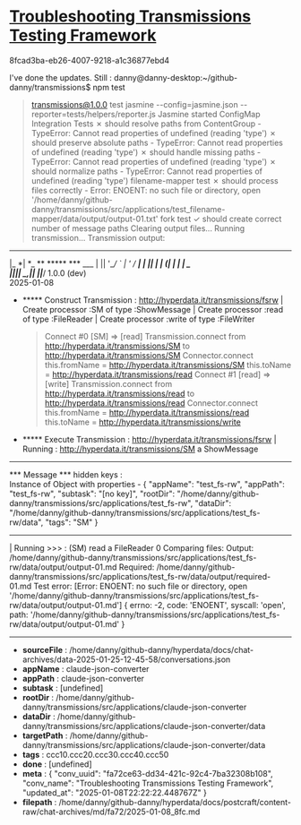 # [Troubleshooting Transmissions Testing Framework](https://claude.ai/chat/fa72ce63-dd34-421c-92c4-7ba32308b108)

8fcad3ba-eb26-4007-9218-a1c36877ebd4

I've done the updates. Still :
danny@danny-desktop:~/github-danny/transmissions$ npm test
> transmissions@1.0.0 test
> jasmine --config=jasmine.json --reporter=tests/helpers/reporter.js
Jasmine started
  ConfigMap Integration Tests
    ✗ should resolve paths from ContentGroup
      - TypeError: Cannot read properties of undefined (reading 'type')
    ✗ should preserve absolute paths
      - TypeError: Cannot read properties of undefined (reading 'type')
    ✗ should handle missing paths
      - TypeError: Cannot read properties of undefined (reading 'type')
    ✗ should normalize paths
      - TypeError: Cannot read properties of undefined (reading 'type')
  filename-mapper test
    ✗ should process files correctly
      - Error: ENOENT: no such file or directory, open '/home/danny/github-danny/transmissions/src/applications/test_filename-mapper/data/output/output-01.txt'
  fork test
    ✓ should create correct number of message paths
Clearing output files...
Running transmission...
Transmission output: 
  _____
 |_   *| *_ ** ***** ***  ___
   | || '__/ *` | '* \/ __|
   | || | | (_| | | | \__ \
   |_||_|  \__,_|_| |_|___/
             1.0.0 (dev)         
         2025-01-08
+ ***** Construct Transmission :  <http://hyperdata.it/transmissions/fsrw>
| Create processor :SM of type :ShowMessage
| Create processor :read of type :FileReader
| Create processor :write of type :FileWriter
  > Connect #0 [SM] => [read]
Transmission.connect from http://hyperdata.it/transmissions/SM to http://hyperdata.it/transmissions/SM
Connector.connect this.fromName = http://hyperdata.it/transmissions/SM this.toName =  http://hyperdata.it/transmissions/read
  > Connect #1 [read] => [write]
Transmission.connect from http://hyperdata.it/transmissions/read to http://hyperdata.it/transmissions/read
Connector.connect this.fromName = http://hyperdata.it/transmissions/read this.toName =  http://hyperdata.it/transmissions/write
+ ***** Execute Transmission :  <http://hyperdata.it/transmissions/fsrw>
| Running : http://hyperdata.it/transmissions/SM a ShowMessage
***************************
***  Message
***    hidden keys :  
Instance of Object with properties - 
{
  "appName": "test_fs-rw",
  "appPath": "test_fs-rw",
  "subtask": "[no key]",
  "rootDir": "/home/danny/github-danny/transmissions/src/applications/test_fs-rw",
  "dataDir": "/home/danny/github-danny/transmissions/src/applications/test_fs-rw/data",
  "tags": "SM"
}
***************************
| Running >>> :  (SM) read a FileReader
0
Comparing files:
Output: /home/danny/github-danny/transmissions/src/applications/test_fs-rw/data/output/output-01.md
Required: /home/danny/github-danny/transmissions/src/applications/test_fs-rw/data/output/required-01.md
Test error: [Error: ENOENT: no such file or directory, open '/home/danny/github-danny/transmissions/src/applications/test_fs-rw/data/output/output-01.md'] {
  errno: -2,
  code: 'ENOENT',
  syscall: 'open',
  path: '/home/danny/github-danny/transmissions/src/applications/test_fs-rw/data/output/output-01.md'
}

---

* **sourceFile** : /home/danny/github-danny/hyperdata/docs/chat-archives/data-2025-01-25-12-45-58/conversations.json
* **appName** : claude-json-converter
* **appPath** : claude-json-converter
* **subtask** : [undefined]
* **rootDir** : /home/danny/github-danny/transmissions/src/applications/claude-json-converter
* **dataDir** : /home/danny/github-danny/transmissions/src/applications/claude-json-converter/data
* **targetPath** : /home/danny/github-danny/transmissions/src/applications/claude-json-converter/data
* **tags** : ccc10.ccc20.ccc30.ccc40.ccc50
* **done** : [undefined]
* **meta** : {
  "conv_uuid": "fa72ce63-dd34-421c-92c4-7ba32308b108",
  "conv_name": "Troubleshooting Transmissions Testing Framework",
  "updated_at": "2025-01-08T22:22:22.448767Z"
}
* **filepath** : /home/danny/github-danny/hyperdata/docs/postcraft/content-raw/chat-archives/md/fa72/2025-01-08_8fc.md
